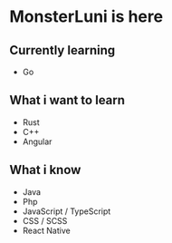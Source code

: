 # MonsterLuni is here

## Currently learning
 - Go

## What i want to learn
 - Rust
 - C++
 - Angular

## What i know
 - Java
 - Php
 - JavaScript / TypeScript
 - CSS / SCSS
 - React Native
<!--
**MonsterLuni/MonsterLuni** is a ✨ _special_ ✨ repository because its `README.md` (this file) appears on your GitHub profile.

Here are some ideas to get you started:

- 🔭 I’m currently working on ...
- 🌱 I’m currently learning ...
- 🤔 I’m looking for help with ...
- 💬 Ask me about ...
- 📫 How to reach me: ...
- 😄 Pronouns: ...
- ⚡ Fun fact: ...
-->

